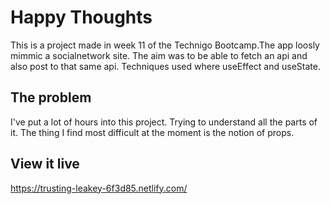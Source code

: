 # Happy Thoughts

This is a project made in week 11 of the Technigo Bootcamp.The app loosly mimmic a socialnetwork site. The aim was to be able to fetch an api and also post to that same api. Techniques used where useEffect and useState.



## The problem

I've put a lot of hours into this project. Trying to understand all the parts of it. The thing I find most difficult at the moment is the notion of props. 

## View it live

https://trusting-leakey-6f3d85.netlify.com/
